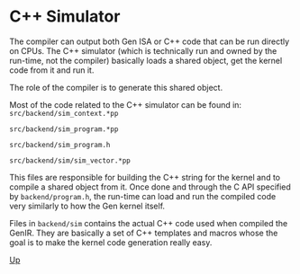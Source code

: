 C++ Simulator
=============

The compiler can output both Gen ISA or C++ code that can be run directly on
CPUs. The C++ simulator (which is technically run and owned by the run-time, not
the compiler) basically loads a shared object, get the kernel code from it and
run it. 

The role of the compiler is to generate this shared object.

Most of the code related to the C++ simulator can be found in:
`src/backend/sim_context.*pp`

`src/backend/sim_program.*pp`

`src/backend/sim_program.h`

`src/backend/sim/sim_vector.*pp`

This files are responsible for building the C++ string for the kernel and to
compile a shared object from it. Once done and through the C API specified by
`backend/program.h`, the run-time can load and run the compiled code very
similarly to how the Gen kernel itself.

Files in `backend/sim` contains the actual C++ code used when compiled the
GenIR. They are basically a set of C++ templates and macros whose the goal is to
make the kernel code generation really easy.

[Up](../README.html)

